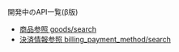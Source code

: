 開発中のAPI一覧(β版)

- [商品参照 goods/search](goods/search.md)
- [決済情報参照 billing_payment_method/search](billing_payment_method/search.md)